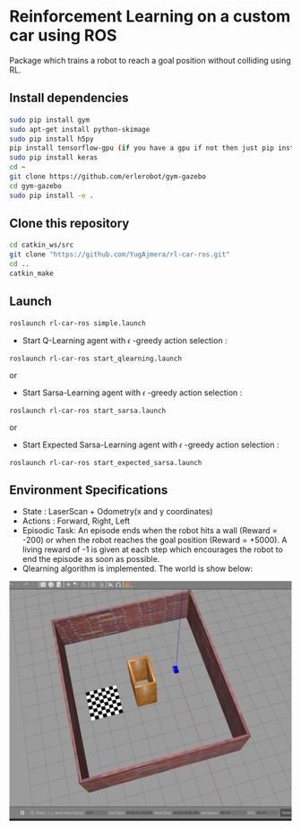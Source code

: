 # Reinforcement Learning on a custom car using ROS

Package which trains a robot to reach a goal position without colliding using RL.


## Install dependencies

```bash
sudo pip install gym
sudo apt-get install python-skimage
sudo pip install h5py
pip install tensorflow-gpu (if you have a gpu if not then just pip install tensorflow)
sudo pip install keras
cd ~
git clone https://github.com/erlerobot/gym-gazebo
cd gym-gazebo
sudo pip install -e .
```
## Clone this repository

```bash
cd catkin_ws/src
git clone "https://github.com/YugAjmera/rl-car-ros.git"
cd ..
catkin_make
```

## Launch

```bash
roslaunch rl-car-ros simple.launch
```
- Start  Q-Learning agent with 𝜖 -greedy action selection : 
```
roslaunch rl-car-ros start_qlearning.launch
```
or
- Start Sarsa-Learning agent with 𝜖 -greedy action selection : 
```
roslaunch rl-car-ros start_sarsa.launch 
```
or
- Start Expected Sarsa-Learning agent with 𝜖 -greedy action selection :
```
roslaunch rl-car-ros start_expected_sarsa.launch 
```


## Environment Specifications

- State : LaserScan + Odometry(x and y coordinates)
- Actions : Forward, Right, Left
- Episodic Task: An episode ends when the robot hits a wall (Reward = -200) or when the robot reaches the goal position (Reward = +5000). A living reward of -1 is given at each step which encourages the robot to end the episode as soon as possible.
- Qlearning algorithm is implemented. The world is show below:

![](world.png)
